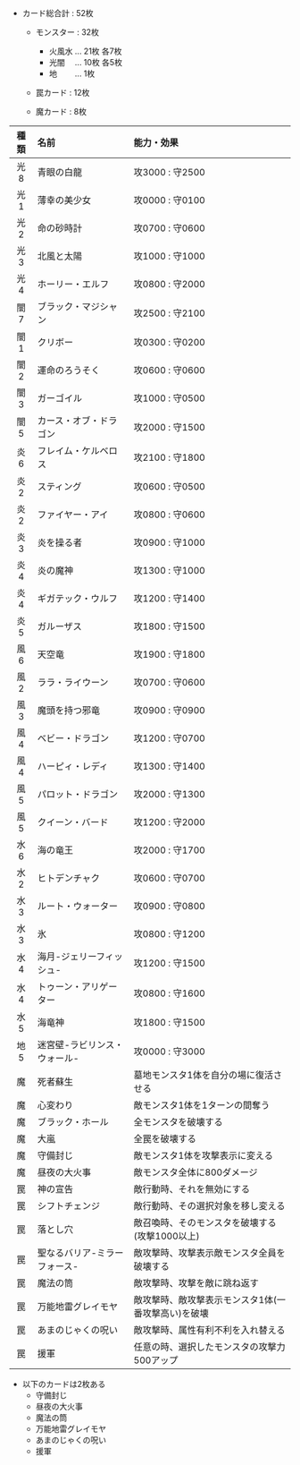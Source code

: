 - カード総合計 : 52枚
  - モンスター  :  32枚
     - 火風水 ... 21枚 各7枚
     - 光闇　 ... 10枚 各5枚
     - 地　　 ... 1枚

  - 罠カード    :  12枚
  - 魔カード    :  8枚


| 種類   | 名前 | 能力・効果
|:-:     |:--   |:--
|光8     |青眼の白龍                  |攻3000 : 守2500
|光1     |薄幸の美少女                |攻0000 : 守0100
|光2     |命の砂時計                  |攻0700 : 守0600
|光3     |北風と太陽                  |攻1000 : 守1000
|光4     |ホーリー・エルフ            |攻0800 : 守2000
|闇7     |ブラック・マジシャン        |攻2500 : 守2100
|闇1     |クリボー                    |攻0300 : 守0200
|闇2     |運命のろうそく              |攻0600 : 守0600
|闇3     |ガーゴイル                  |攻1000 : 守0500
|闇5     |カース・オブ・ドラゴン      |攻2000 : 守1500
|炎6     |フレイム・ケルベロス        |攻2100 : 守1800
|炎2     |スティング                  |攻0600 : 守0500
|炎2     |ファイヤー・アイ            |攻0800 : 守0600
|炎3     |炎を操る者                  |攻0900 : 守1000
|炎4     |炎の魔神                    |攻1300 : 守1000
|炎4     |ギガテック・ウルフ          |攻1200 : 守1400
|炎5     |ガルーザス                  |攻1800 : 守1500
|風6     |天空竜                      |攻1900 : 守1800
|風2     |ララ・ライウーン            |攻0700 : 守0600
|風3     |魔頭を持つ邪竜              |攻0900 : 守0900
|風4     |ベビー・ドラゴン            |攻1200 : 守0700
|風4     |ハーピィ・レディ            |攻1300 : 守1400
|風5     |パロット・ドラゴン          |攻2000 : 守1300
|風5     |クイーン・バード            |攻1200 : 守2000
|水6     |海の竜王                    |攻2000 : 守1700
|水2     |ヒトデンチャク              |攻0600 : 守0700
|水3     |ルート・ウォーター          |攻0900 : 守0800
|水3     |氷                          |攻0800 : 守1200
|水4     |海月-ジェリーフィッシュ-    |攻1200 : 守1500
|水4     |トゥーン・アリゲーター      |攻0800 : 守1600
|水5     |海竜神                      |攻1800 : 守1500
|地5     |迷宮壁-ラビリンス・ウォール-|攻0000 : 守3000
|魔      |死者蘇生                    |墓地モンスタ1体を自分の場に復活させる
|魔      |心変わり                    |敵モンスタ1体を1ターンの間奪う
|魔      |ブラック・ホール            |全モンスタを破壊する
|魔      |大嵐                        |全罠を破壊する
|魔      |守備封じ                    |敵モンスタ1体を攻撃表示に変える
|魔      |昼夜の大火事                |敵モンスタ全体に800ダメージ
|罠      |神の宣告                    |敵行動時、それを無効にする
|罠      |シフトチェンジ              |敵行動時、その選択対象を移し変える
|罠      |落とし穴                    |敵召喚時、そのモンスタを破壊する(攻撃1000以上)
|罠      |聖なるバリア-ミラーフォース-|敵攻撃時、攻撃表示敵モンスタ全員を破壊する
|罠      |魔法の筒                    |敵攻撃時、攻撃を敵に跳ね返す
|罠      |万能地雷グレイモヤ          |敵攻撃時、敵攻撃表示モンスタ1体(一番攻撃高い)を破壊
|罠      |あまのじゃくの呪い          |敵攻撃時、属性有利不利を入れ替える
|罠      |援軍                        |任意の時、選択したモンスタの攻撃力500アップ

- 以下のカードは2枚ある
  - 守備封じ
  - 昼夜の大火事
  - 魔法の筒
  - 万能地雷グレイモヤ
  - あまのじゃくの呪い
  - 援軍